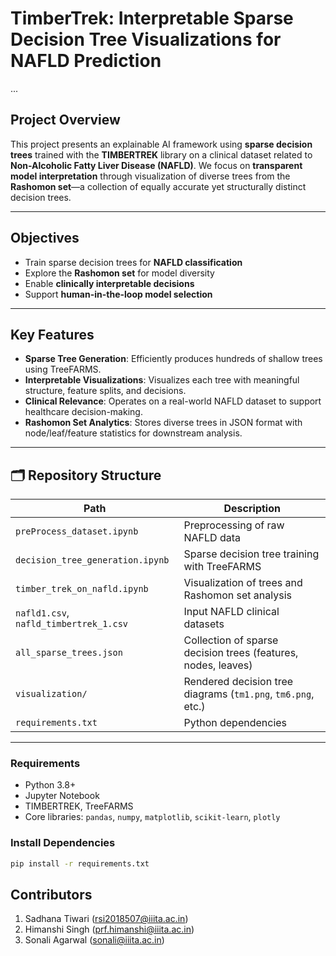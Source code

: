#  TimberTrek: Interpretable Sparse Decision Tree Visualizations for NAFLD Prediction
...

##  Project Overview

This project presents an explainable AI framework using **sparse decision trees** trained with the **TIMBERTREK** library on a clinical dataset related to **Non-Alcoholic Fatty Liver Disease (NAFLD)**. We focus on **transparent model interpretation** through visualization of diverse trees from the **Rashomon set**—a collection of equally accurate yet structurally distinct decision trees.

---

##  Objectives

- Train sparse decision trees for **NAFLD classification**
- Explore the **Rashomon set** for model diversity
- Enable **clinically interpretable decisions**
- Support **human-in-the-loop model selection**

---

##  Key Features

- **Sparse Tree Generation**: Efficiently produces hundreds of shallow trees using TreeFARMS.
- **Interpretable Visualizations**: Visualizes each tree with meaningful structure, feature splits, and decisions.
- **Clinical Relevance**: Operates on a real-world NAFLD dataset to support healthcare decision-making.
- **Rashomon Set Analytics**: Stores diverse trees in JSON format with node/leaf/feature statistics for downstream analysis.

---

## 🗂 Repository Structure

| Path | Description |
|------|-------------|
| `preProcess_dataset.ipynb` | Preprocessing of raw NAFLD data |
| `decision_tree_generation.ipynb` | Sparse decision tree training with TreeFARMS |
| `timber_trek_on_nafld.ipynb` | Visualization of trees and Rashomon set analysis |
| `nafld1.csv`, `nafld_timbertrek_1.csv` | Input NAFLD clinical datasets |
| `all_sparse_trees.json` | Collection of sparse decision trees (features, nodes, leaves) |
| `visualization/` | Rendered decision tree diagrams (`tm1.png`, `tm6.png`, etc.) |
| `requirements.txt` | Python dependencies |

---

###  Requirements
- Python 3.8+
- Jupyter Notebook
- TIMBERTREK, TreeFARMS
- Core libraries: `pandas`, `numpy`, `matplotlib`, `scikit-learn`, `plotly`

###  Install Dependencies
```bash
pip install -r requirements.txt

```
## Contributors 
  1. Sadhana Tiwari   (rsi2018507@iiita.ac.in)
  2. Himanshi Singh   (prf.himanshi@iiita.ac.in)
  3. Sonali Agarwal   (sonali@iiita.ac.in)

